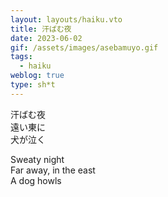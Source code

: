 ```yaml
---
layout: layouts/haiku.vto
title: 汗ばむ夜
date: 2023-06-02
gif: /assets/images/asebamuyo.gif
tags:
  - haiku
weblog: true
type: sh*t
---
```


<!-- jp -->

汗ばむ夜
<br> 遠い東に
<br> 犬が泣く

<!-- endjp -->

<!-- en -->

Sweaty night
<br> Far away, in the east
<br> A dog howls

<!-- enden -->
